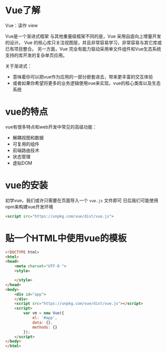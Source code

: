 
# Vue了解

Vue：读作 view

Vue是一个渐进式框架
与其他重量级框架不同的是，Vue 采用自底向上增量开发的设计。
Vue 的核心库只关注视图层，并且非常容易学习，非常容易与其它库或已有项目整合。
另一方面，Vue 完全有能力驱动采用单文件组件和Vue生态系统支持的库开发的复杂单页应用。

关于渐进式：
* 意味着你可以把vue作为应用的一部分嵌套进去，带来更丰富的交互体验
* 或者如果你希望将更多的业务逻辑使用vue来实现，vue的核心类库以及生态系统

# vue的特点

vue有很多特点和web开发中常见的高级功能：
* 解耦视图和数据
* 可复用的组件
* 前端路由技术
* 状态管理
* 虚拟DOM

# vue的安装

初学vue，我们或许只需要在页面导入一个 `vue.js` 文件即可
日后我们可能使用npm来构建vue开发环境

```html
<script src="https://unpkg.com/vue/dist/vue.js">
```

# 贴一个HTML中使用vue的模板
```html
<!DOCTYPE html>
<html>
<head>
	<meta charset="UTF-8 ">
	<style>

	</style>
</head>
<body>
	<div id="app">
	</div>
	<script src="https://unpkg.com/vue/dist/vue.js"></script>
	<script>
		var vm = new Vue({
			el: '#app',
			data: {},
			methods: {}
		});
	</script>
</body>
</html>
```